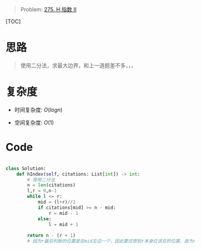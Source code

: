 > Problem: [275. H 指数 II](https://leetcode.cn/problems/h-index-ii/description/)

[TOC]

# 思路
> 使用二分法，求最大边界，和上一道题差不多，，，

# 复杂度
- 时间复杂度:  $O(logn)$

- 空间复杂度:  $O(1)$

# Code
```Python []

class Solution:
    def hIndex(self, citations: List[int]) -> int:
        # 使用二分法
        n = len(citations)
        l,r = 0,n-1
        while l <= r:
            mid = (l+r)//2
            if citations[mid] >= n - mid:
                r = mid - 1
            else:
                l = mid + 1
        
        return n - (r + 1)
        # 因为r最后判断的位置是在mid左边一个，因此要还原到r本身应该在的位置，故为r+1
```
